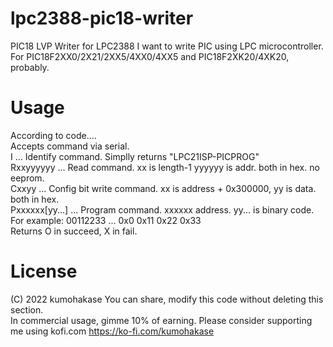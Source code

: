 lpc2388-pic18-writer
=====
PIC18 LVP Writer for LPC2388
I want to write PIC using LPC microcontroller.
For PIC18F2XX0/2X21/2XX5/4XX0/4XX5 and PIC18F2XK20/4XK20, probably.

Usage
=====
According to code....   
Accepts command via serial.   
I ... Identify command. Simplly returns "LPC21ISP-PICPROG"    
Rxxyyyyyy ... Read command. xx is length-1 yyyyyy is addr. both in hex. no eeprom.   
Cxxyy ... Config bit write command. xx is address + 0x300000, yy is data. both in hex.   
Pxxxxxx[yy...] ... Program command. xxxxxx address. yy... is binary code. For example: 00112233 ... 0x0 0x11 0x22 0x33   
Returns O in succeed, X in fail.   

License
=====
(C) 2022 kumohakase
You can share, modify this code without deleting this section.   
In commercial usage, gimme 10% of earning.
Please consider supporting me using kofi.com https://ko-fi.com/kumohakase
